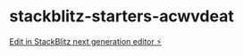 # stackblitz-starters-acwvdeat

[Edit in StackBlitz next generation editor ⚡️](https://stackblitz.com/~/github.com/ArtemFe/stackblitz-starters-acwvdeat)
